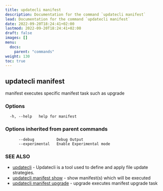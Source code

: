 ```yaml
---
title: updatecli manifest
description: Documentation for the command `updatecli manifest`
lead: Documentation for the command `updatecli manifest`
date: 2022-09-20T18:24:41+02:00
lastmod: 2022-09-20T18:24:41+02:00
draft: false
images: []
menu:
  docs:
    parent: "commands"
weight: 130
toc: true
---
```


## updatecli manifest

manifest executes specific manifest task such as upgrade

### Options

```
  -h, --help   help for manifest
```

### Options inherited from parent commands

```
      --debug          Debug Output
      --experimental   Enable Experimental mode
```

### SEE ALSO

* [updatecli](/docs/commands/updatecli)	 - Updatecli is a tool used to define and apply file update strategies. 
* [updatecli manifest show](/docs/commands/updatecli_manifest_show)	 - show manifest(s) which will be executed
* [updatecli manifest upgrade](/docs/commands/updatecli_manifest_upgrade)	 - upgrade executes manifest upgrade task

